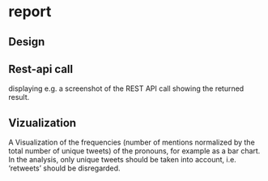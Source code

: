 # report

## Design

## Rest-api call
displaying e.g. a screenshot of the REST API call showing the returned result. 

## Vizualization
A Visualization of the frequencies (number of mentions normalized by the total number of unique tweets) of the pronouns, for example as a bar chart. In the analysis, only unique tweets should be taken into account, i.e. ‘retweets’ should be disregarded.

